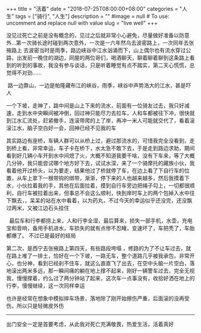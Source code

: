 +++
title = "活着"
date = "2018-07-25T08:00:00+08:00"
categories = "人生"
tags = ["骑行", "人生"]
description = ""
#image = null  # To use: uncomment and replace null with value
slug = "live well"
+++

<p class="description"></p>
没见过死亡之前是没有概念的，见过之后就非常小心避免，尽量做好准备以防意外…第一次骑长途时碰到两次意外，一次是一六年然乌去波密路上，一次同年去张掖路上
<!-- more -->
去波密当时是雨季，路边峡谷中江水汹涌而下，山上偶尔也有流水穿过公路，出发前一晚住的湖边，同屋的两位哥们，喝酒聊天，聊着聊着聊到这条路上看到的听到的事故，我没有参与谈话，只是听着睡觉有点不踏实，第二天心慌慌，总觉得不对劲……

 路一边靠山，一边是帕隆藏布江的峡谷，雨季，峡谷中声势浩大的江水，甚是吓人


一个下坡，走神了，路中间是山上下来的流水，前面有一位骑友过去，我只好减速，走到水中央瞬间被冲倒，回过神只能尽力去拉车，人和车都被往下冲，很快就到江水汇流处，赶紧撤手，连滚带爬的上了岸，再冲一米人可能就交代了，看着滚滚江水，脑子空白好一会，回神已经不见我的车


其实路边有座桥，车辆人群可以从桥上过，避过那流水的，可惜我完全没看到，走到桥上看，非常幸运，车子卡在桥下，水太急不敢下去，于是走到路边求助，期间看到好几辆小车开到水中间熄了火，大概不知道我要干啥，没有下车来，等了大概几分钟，我只能尝试哪个地方好下去，试试水深，来了一个骑摩托的藏族小伙，我看着他开过桥头，以为要走，结果他过了桥就停了车，在边上看了下自行车的位置，从车上拿下一根带钩的绑带，渐渐，停下来的人也越来越多，然后我摸着下水，小伙拉着我的手，其他在后面拉着，摸到自行车旁边把绳子勾上，一切都很顺利，自行车被拉着出来，但事总不会这么顺利，快到岸时车上的两个包掉入水中往下飘去，，呆呆的站在水中看着，以为药丸，不过今天的幸运似乎还没完，还没飘过两米，又被江边石头挂住

  最后车和行李都捞上来，人和行李全湿，最后算来，损失一部手机，水壶，充电宝和音响，备用手机进水，车损失的就有点惨不忍睹，变速坏了，车把秃了，车胎都爆了。
不过已是最好的结局


第二次，是西宁去张掖路上第四天，有些路段垮塌 ，修路的为了不让车过去，就在路上堆了一排土，恰好在一个下坡，一路无车，整个道路几乎被我承包，非常开心，也分神，看到已经刹不住车，就这么直直飞了出去，在空中头脑一片空白，落地滚出两米多远，那一瞬间痛的躺在地上撑不起来，刚好一辆警车过去，完全无视我，慢慢撑着，约么过了两分钟站了起来，这次车一点事没有，收拾好洒在地上的行李，慢慢继续，这一次同样幸运


也许是经常在想象中模拟摔车场景，落地除了刚开始擦伤严重，后面滚的没再受伤，所以只是轻微皮外伤

---
出门安全一定是首要考虑，从此我对死亡充满敬畏，热爱生活，活着真好

